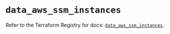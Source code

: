 # `data_aws_ssm_instances`

Refer to the Terraform Registry for docs: [`data_aws_ssm_instances`](https://registry.terraform.io/providers/hashicorp/aws/6.11.0/docs/data-sources/ssm_instances).
